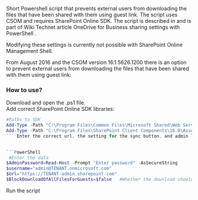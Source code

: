 Short Powershell script that prevents external users from downloading the files that have been shared with them using guest link. The script uses CSOM and requires SharePoint Online SDK. The script is described in and is part of Wiki Technet article OneDrive for Business sharing settings with PowerShell .

Modifying these settings is currently not possible with SharePoint Online Management Shell.

 

 


From August 2016 and the CSOM version 16.1.5626.1200 there is an option to prevent external users from downloading the files that have been shared with them using guest link:
  

 

 

 

 

 

 

<h3>How to use?</h3>
Download and open the .ps1 file. <br/>
Add correct SharePoint Online SDK libraries:
 

```PowerShell
#Paths to SDK 
Add-Type -Path "C:\Program Files\Common Files\Microsoft Shared\Web Server Extensions\16\ISAPI\Microsoft.SharePoint.Client.dll" 
Add-Type -Path "C:\Program Files\SharePoint Client Components\16.0\Assemblies\Microsoft.Online.SharePoint.Client.Tenant.dll" 
``` Enter the correct url, the setting for the sync button, and admin login. You will be additionally prompted for the password. Do not enter it in the file: 
 

```PowerShell
 #Enter the data 
$AdminPassword=Read-Host -Prompt "Enter password" -AsSecureString 
$username="admin@TENANT.onmicrosoft.com" 
$Url="https://TENANT-admin.sharepoint.com" 
$BlockDownloadOfAllFilesForGuests=$false   #Whether the download should be allowed 
``` 
  Run the script
 

 

 

